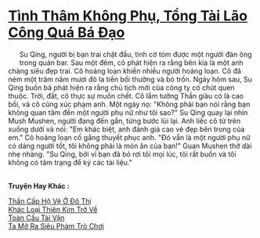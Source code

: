 <a href="https://truyentiki.com/tinh-tham-khong-phu-tong-tai-lao-cong-qua-ba-dao.33570/" title="Tình Thâm Không Phụ, Tổng Tài Lão Công Quá Bá Đạo"><h1>Tình Thâm Không Phụ, Tổng Tài Lão Công Quá Bá Đạo</h1></a><div style="display:table"><img align="right" style="float: left; padding: 10px;" src="https://truyentiki.com/images/story/200x260/33570.jpg" alt="">Su Qing, người bị bạn trai chặt đầu, tình cờ tóm được một người đàn ông trong quán bar. Sau một đêm, cô phát hiện ra rằng bên kia là một anh chàng siêu đẹp trai. Cô hoảng loạn khiến nhiều người hoảng loạn. Cô đã ném một trăm năm mươi đô la tiền bồi thường và bỏ trốn. Ngày hôm sau, Su Qing buồn bã phát hiện ra rằng chủ tịch mới của công ty có chút quen thuộc. Trời, đất, cô thực sự muốn chết. Cô lầm tưởng Thần giàu có là cao bồi, và cô cũng xúc phạm anh. Một ngày nọ: "Không phải bạn nói rằng bạn không quan tâm đến một người phụ nữ như tôi sao?" Su Qing quay lại nhìn Mush Mushen, người đang đến gần, từng bước lùi lại. Anh liếc cô từ trên xuống dưới và nói: "Em khác biệt, anh đánh giá cao vẻ đẹp bên trong của em." Cô hoảng loạn cố gắng thuyết phục anh. "Đó vẫn là một người phụ nữ có dáng người tốt, tôi không phải là món ăn của bạn!" Guan Mushen thở dài nhẹ nhàng. "Su Qing, bởi vì bạn đã bỏ rơi tôi mọi lúc, tôi rất buồn và tôi không có tâm trạng để ký các tài liệu."</div><p><br><b>Truyện Hay Khác :</b></p><a href="https://truyentiki.com/than-cap-ho-ve-o-do-thi.33569/" alt="Thần Cấp Hộ Vệ Ở Đô Thị">Thần Cấp Hộ Vệ Ở Đô Thị</a><br/><a href="https://github.com/nownovels/top500/tree/master/truyenhay/33746/" alt="Khác Loại Thiên Kim Trở Về">Khác Loại Thiên Kim Trở Về</a><br/><a href="https://github.com/nownovels/top500/tree/master/truyenhay/33772/" alt="Toàn Cầu Tài Vận">Toàn Cầu Tài Vận</a><br/><a href="https://github.com/nownovels/top500/tree/master/truyenhay/33614/" alt="Ta Mở Ra Siêu Phàm Trò Chơi">Ta Mở Ra Siêu Phàm Trò Chơi</a><br/>